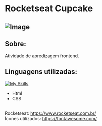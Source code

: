 # Rocketseat Cupcake
## ![Image](https://github.com/user-attachments/assets/d1f16c99-b702-4869-94af-02d6e07159f1)
## Sobre:
Atividade de apredizagem frontend.
## Linguagens utilizadas:
[![My Skills](https://skillicons.dev/icons?i=html,css)](https://skillicons.dev)
- Html
- CSS
##
Rocketseat: https://www.rocketseat.com.br/ <br>
Ícones utilizados: https://fontawesome.com/
